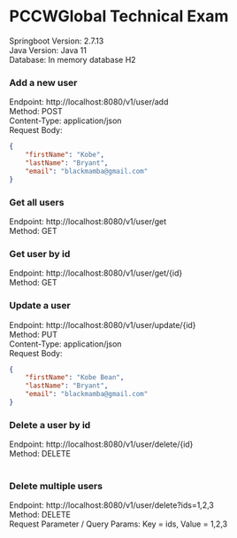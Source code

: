 # PCCWGlobal Technical Exam

Springboot Version: 2.7.13 </br>
Java Version: Java 11 </br>
Database: In memory database H2

### Add a new user </br>
Endpoint: http://localhost:8080/v1/user/add </br>
Method: POST </br>
Content-Type: application/json</br>
Request Body:</br>
```json
{
    "firstName": "Kobe",
    "lastName": "Bryant",
    "email": "blackmamba@gmail.com"
}
```

### Get all users </br>
Endpoint: http://localhost:8080/v1/user/get </br>
Method: GET </br>

### Get user by id </br>
Endpoint: http://localhost:8080/v1/user/get/{id} </br>
Method: GET </br>

### Update a user </br>
Endpoint: http://localhost:8080/v1/user/update/{id} </br>
Method: PUT </br>
Content-Type: application/json</br>
Request Body:</br>
```json
{
    "firstName": "Kobe Bean",
    "lastName": "Bryant",
    "email": "blackmamba@gmail.com"
}
```
### Delete a user by id </br>
Endpoint: http://localhost:8080/v1/user/delete/{id} </br>
Method: DELETE </br></br>

### Delete multiple users </br>
Endpoint: http://localhost:8080/v1/user/delete?ids=1,2,3 </br>
Method: DELETE </br>
Request Parameter / Query Params: Key = ids, Value = 1,2,3</br></br></br>


